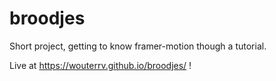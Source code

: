 # broodjes
Short project, getting to know framer-motion though a tutorial.

Live at https://wouterrv.github.io/broodjes/ !
